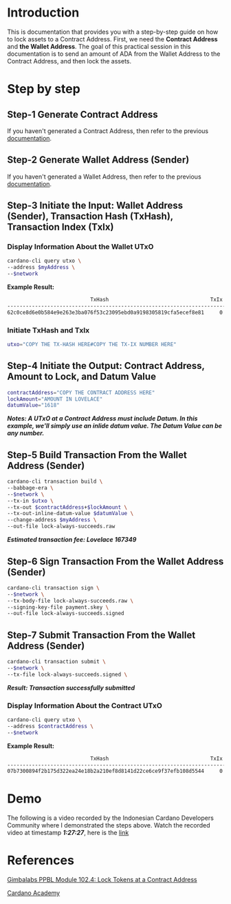 # Introduction

This is documentation that provides you with a step-by-step guide on how to lock assets to a Contract Address. First, we need the **Contract Address** and **the Wallet Address**. The goal of this practical session in this documentation is to send an amount of ADA from the Wallet Address to the Contract Address, and then lock the assets.

# Step by step

## Step-1 Generate Contract Address

If you haven't generated a Contract Address, then refer to the previous [documentation](https://github.com/ValdryanIvandito/cardano-lock-unlocking-assets-guides/blob/main/generate-contract-address-eng.md).

## Step-2 Generate Wallet Address (Sender)

If you haven't generated a Wallet Address, then refer to the previous [documentation](https://github.com/ValdryanIvandito/cardano-cli-simplified/blob/main/1-generate-wallet-address.md).

## Step-3 Initiate the Input: Wallet Address (Sender), Transaction Hash (TxHash), Transaction Index (TxIx)

### Display Information About the Wallet UTxO

```bash
cardano-cli query utxo \
--address $myAddress \
--$network
```

**Example Result:**

```bash
                           TxHash                                 TxIx        Amount
--------------------------------------------------------------------------------------
62c0ce8d6e0b584e9e263e3ba076f53c23095ebd0a9198305819cfa5ecef8e81     0        1000000000 lovelace + TxOutDatumNone
```

### Initiate TxHash and TxIx

```bash
utxo="COPY THE TX-HASH HERE#COPY THE TX-IX NUMBER HERE"
```

## Step-4 Initiate the Output: Contract Address, Amount to Lock, and Datum Value

```bash
contractAddress="COPY THE CONTRACT ADDRESS HERE"
lockAmount="AMOUNT IN LOVELACE"
datumValue="1618"
```

**_Notes: A UTxO at a Contract Address must include Datum. In this example, we'll simply use an inlide datum value. The Datum Value can be any number._**

## Step-5 Build Transaction From the Wallet Address (Sender)

```bash
cardano-cli transaction build \
--babbage-era \
--$network \
--tx-in $utxo \
--tx-out $contractAddress+$lockAmount \
--tx-out-inline-datum-value $datumValue \
--change-address $myAddress \
--out-file lock-always-succeeds.raw
```

**_Estimated transaction fee: Lovelace 167349_**

## Step-6 Sign Transaction From the Wallet Address (Sender)

```bash
cardano-cli transaction sign \
--$network \
--tx-body-file lock-always-succeeds.raw \
--signing-key-file payment.skey \
--out-file lock-always-succeeds.signed
```

## Step-7 Submit Transaction From the Wallet Address (Sender)

```bash
cardano-cli transaction submit \
--$network \
--tx-file lock-always-succeeds.signed \
```

**_Result: Transaction successfully submitted_**

### Display Information About the Contract UTxO

```bash
cardano-cli query utxo \
--address $contractAddress \
--$network
```

**Example Result:**

```bash
                           TxHash                                 TxIx        Amount
--------------------------------------------------------------------------------------
07b7300894f2b175d322ea24e18b2a210ef8d8141d22ce6ce9f37efb108d5544     0        500000000 lovelace + TxOutDatumInline ReferenceTxInsScriptsInlineDatumsInBabbageEra (ScriptDataNumber 1618)
```

# Demo

The following is a video recorded by the Indonesian Cardano Developers Community where I demonstrated the steps above. Watch the recorded video at timestamp **_1:27:27_**, here is the [link](https://youtu.be/03hXLZ_07N0?list=PLUj8499OocHiL8gXPv8wMlLW-zIcyYdrQ)

# References

[Gimbalabs PPBL Module 102.4: Lock Tokens at a Contract Address](https://plutuspbl.io/modules/102/1024)

[Cardano Academy](https://academy.cardanofoundation.org/)
